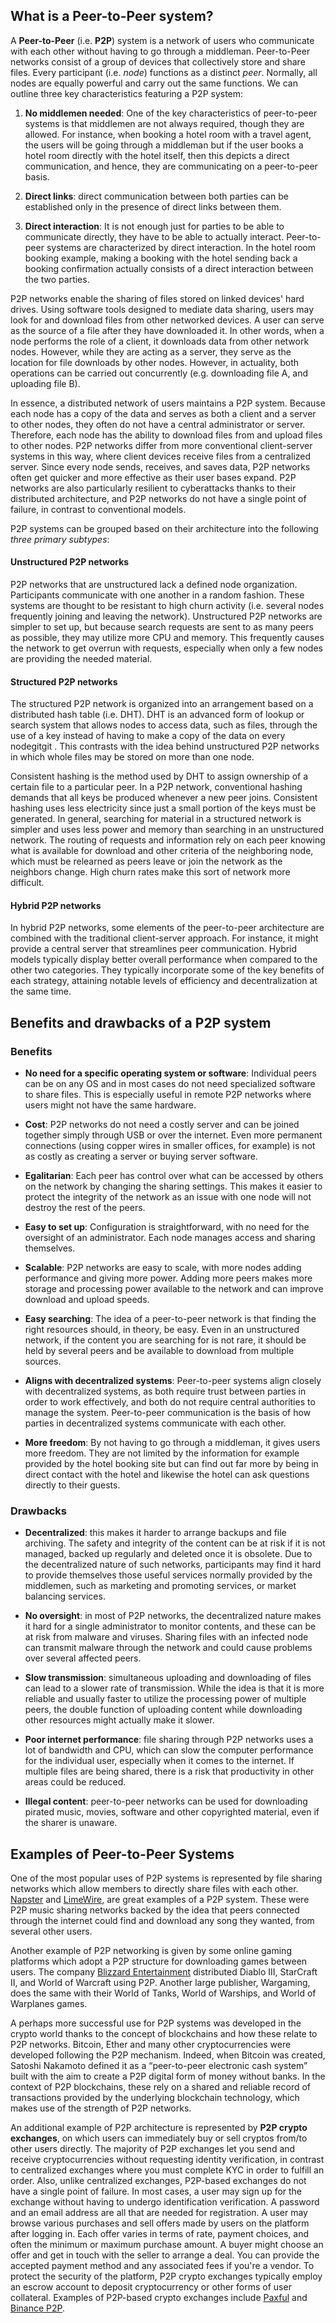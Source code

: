 ## What is a Peer-to-Peer system?

A **Peer-to-Peer** (i.e. **P2P**)  system is a network of users who communicate with each other without having to go through a middleman. Peer-to-Peer networks consist of a group of devices that collectively store and share files. Every participant (i.e. _node_) functions as a distinct _peer_. Normally, all nodes are equally powerful and carry out the same functions. We can outline three key characteristics featuring a P2P system:

1. **No middlemen needed**: One of the key characteristics of peer-to-peer systems is that middlemen are not always required, though they are allowed. For instance, when booking a hotel room with a travel agent, the users will be going through a middleman but if the user books a hotel room directly with the hotel itself, then this depicts a direct communication, and hence, they are communicating on a peer-to-peer basis.

2. **Direct links**: direct communication between both parties can be established only in the presence of direct links between them.

3. **Direct interaction**: It is not enough just for parties to be able to communicate directly, they have to be able to actually interact. Peer-to-peer systems are characterized by direct interaction. In the hotel room booking example, making a booking with the hotel sending back a booking confirmation actually consists of a direct interaction between the two parties.

P2P networks enable the sharing of files stored on linked devices' hard drives. Using software tools designed to mediate data sharing, users may look for and download files from other networked devices. A user can serve as the source of a file after they have downloaded it. In other words, when a node performs the role of a client, it downloads data from other network nodes. However, while they are acting as a server, they serve as the location for file downloads by other nodes. However, in actuality, both operations can be carried out concurrently (e.g. downloading file A, and uploading file B).

In essence, a distributed network of users maintains a P2P system. Because each node has a copy of the data and serves as both a client and a server to other nodes, they often do not have a central administrator or server. Therefore, each node has the ability to download files from and upload files to other nodes. P2P networks differ from more conventional client-server systems in this way, where client devices receive files from a centralized server.  Since every node sends, receives, and saves data, P2P networks often get quicker and more effective as their user bases expand. P2P networks are also particularly resilient to cyberattacks thanks to their distributed architecture, and P2P networks do not have a single point of failure, in contrast to conventional models.

P2P systems can be grouped based on their architecture into the following _three primary subtypes_:

#### Unstructured P2P networks

P2P networks that are unstructured lack a defined node organization. Participants communicate with one another in a random fashion. These systems are thought to be resistant to high churn activity (i.e. several nodes frequently joining and leaving the network). Unstructured P2P networks are simpler to set up, but because search requests are sent to as many peers as possible, they may utilize more CPU and memory. This frequently causes the network to get overrun with requests, especially when only a few nodes are providing the needed material.

#### Structured P2P networks

The structured P2P network is organized into an arrangement based on a distributed hash table (i.e. DHT). DHT is an advanced form of lookup or search system that allows nodes to access data, such as files, through the use of a key instead of having to make a copy of the data on every nodegitgit . This contrasts with the idea behind unstructured P2P networks in which whole files may be stored on more than one node.

Consistent hashing is the method used by DHT to assign ownership of a certain file to a particular peer. In a P2P network, conventional hashing demands that all keys be produced whenever a new peer joins. Consistent hashing uses less electricity since just a small portion of the keys must be generated. In general, searching for material in a structured network is simpler and uses less power and memory than searching in an unstructured network. The routing of requests and information rely on each peer knowing what is available for download and other criteria of the neighboring node, which must be relearned as peers leave or join the network as the neighbors change. High churn rates make this sort of network more difficult.

#### Hybrid P2P networks

In hybrid P2P networks, some elements of the peer-to-peer architecture are combined with the traditional client-server approach. For instance, it might provide a central server that streamlines peer communication. Hybrid models typically display better overall performance when compared to the other two categories. They typically incorporate some of the key benefits of each strategy, attaining notable levels of efficiency and decentralization at the same time.

## Benefits and drawbacks of a P2P system

### Benefits

* **No need for a specific operating system or software**: Individual peers can be on any OS and in most cases do not need specialized software to share files. This is especially useful in remote P2P networks where users might not have the same hardware.

* **Cost**: P2P networks do not need a costly server and can be joined together simply through USB or over the internet. Even more permanent connections (using copper wires in smaller offices, for example) is not as costly as creating a server or buying server software.

* **Egalitarian**: Each peer has control over what can be accessed by others on the network by changing the sharing settings. This makes it easier to protect the integrity of the network as an issue with one node will not destroy the rest of the peers.

* **Easy to set up**: Configuration is straightforward, with no need for the oversight of an administrator. Each node manages access and sharing themselves.

* **Scalable**: P2P networks are easy to scale, with more nodes adding performance and giving more power. Adding more peers makes more storage and processing power available to the network and can improve download and upload speeds.

* **Easy searching**: The idea of a peer-to-peer network is that finding the right resources should, in theory, be easy. Even in an unstructured network, if the content you are searching for is not rare, it should be held by several peers and be available to download from multiple sources.

* **Aligns with decentralized systems**: Peer-to-peer systems align closely with decentralized systems, as both require trust between parties in order to work effectively, and both do not require central authorities to manage the system. Peer-to-peer communication is the basis of how parties in decentralized systems communicate with each other.

* **More freedom**: By not having to go through a middleman, it gives users more freedom. They are not limited by the information for example provided by the hotel booking site but can find out far more by being in direct contact with the hotel and likewise the hotel can ask questions directly to their guests.

### Drawbacks

* **Decentralized**: this makes it harder to arrange backups and file archiving. The safety and integrity of the content can be at risk if it is not managed, backed up regularly and deleted once it is obsolete. Due to the decentralized nature of such networks, participants may find it hard to provide themselves those useful services normally provided by the middlemen, such as marketing and promoting services, or market balancing services.

* **No oversight**: in most of P2P networks, the decentralized nature makes it hard for a single administrator to monitor contents, and these can be at risk from malware and viruses. Sharing files with an infected node can transmit malware through the network and could cause problems over several affected peers.

* **Slow transmission**: simultaneous uploading and downloading of files can lead to a slower rate of transmission. While the idea is that it is more reliable and usually faster to utilize the processing power of multiple peers, the double function of uploading content while downloading other resources might actually make it slower.

* **Poor internet performance**: file sharing through P2P networks uses a lot of bandwidth and CPU, which can slow the computer performance for the individual user, especially when it comes to the internet. If multiple files are being shared, there is a risk that productivity in other areas could be reduced.

* **Illegal content**: peer-to-peer networks can be used for downloading pirated music, movies, software and other copyrighted material, even if the sharer is unaware.

## Examples of Peer-to-Peer Systems 

One of the most popular uses of P2P systems is represented by file sharing networks which allow members to directly share files with each other. [Napster](https://www.napster.com/it) and [LimeWire](https://limewire.com/), are great examples of a P2P system. These were P2P music sharing networks backed by the idea that peers connected through the internet could find and download any song they wanted, from several other users. 

Another example of P2P networking is given by some online gaming platforms which adopt a P2P structure for downloading games between users. The company [Blizzard Entertainment](https://www.blizzard.com/en-gb/) distributed Diablo III, StarCraft II, and World of Warcraft using P2P. Another large publisher, Wargaming, does the same with their World of Tanks, World of Warships, and World of Warplanes games.

A perhaps more successful use for P2P systems was developed in the crypto world thanks to the concept of blockchains and how these relate to P2P networks. Bitcoin, Ether and many other cryptocurrencies were developed following the P2P mechanism. Indeed, when Bitcoin was created, Satoshi Nakamoto defined it as a “peer-to-peer electronic cash system” built with the aim to create a P2P digital form of money without banks. In the context of P2P blockchains, these rely on a shared and reliable record of transactions provided by the underlying blockchain technology, which makes use of the strength of P2P networks.

An additional example of P2P architecture is represented by **P2P crypto exchanges**, on which users can immediately buy or sell cryptos from/to other users directly. The majority of P2P exchanges let you send and receive cryptocurrencies without requesting identity verification, in contrast to centralized exchanges where you must complete KYC in order to fulfill an order. Also, unlike centralized exchanges, P2P-based exchanges do not have a single point of failure. In most cases, a user may sign up for the exchange without having to undergo identification verification. A password and an email address are all that are needed for registration. A user may browse various purchases and sell offers made by users on the platform after logging in. Each offer varies in terms of rate, payment choices, and often the minimum or maximum purchase amount. A buyer might choose an offer and get in touch with the seller to arrange a deal. You can provide the accepted payment method and any associated fees if you're a vendor. To protect the security of the platform, P2P crypto exchanges typically employ an escrow account to deposit cryptocurrency or other forms of user collateral. Examples of P2P-based crypto exchanges include [Paxful](https://paxful.com/) and [Binance P2P](https://p2p.binance.com/en/trade/all-payments/USDT?fiat=CNY).

